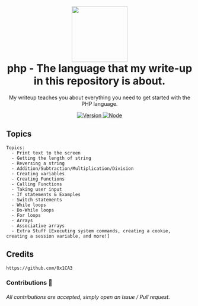 <h1 align="center">
	<img src="https://cdn.iconscout.com/icon/free/png-256/php-99-1175127.png" width="150px"><br>
    php - The language that my write-up in this repository is about.
</h1>
<p align="center">
	My writeup teaches you about everything you need to get started with the PHP language.
</p>

<p align="center">
	<a href="https://deno.land" target="_blank">
    	<img src="https://img.shields.io/badge/Version-1.0.0-7DCDE3?style=for-the-badge" alt="Version">
     </a>
	<a href="https://deno.land" target="_blank">
    	<img src="https://img.shields.io/badge/Deno-1.0.0+-7DCDE3?style=for-the-badge" alt="Node">
     </a>
</p>

## Topics

```
Topics:
  - Print text to the screen
  - Getting the length of string
  - Reversing a string
  - Addition/Subtraction/Multiplication/Division
  - Creating variables
  - Creating Functions
  - Calling Functions
  - Taking user input
  - If statements & Examples
  - Switch statements
  - While loops
  - Do-While loops
  - For loops
  - Arrays
  - Associative arrays
  - Extra Stuff [Executing system commands, creating a cookie, creating a session variable, and more!]
```

## Credits
```
https://github.com/0x1CA3
```
### Contributions 🎉
###### All contributions are accepted, simply open an Issue / Pull request.
